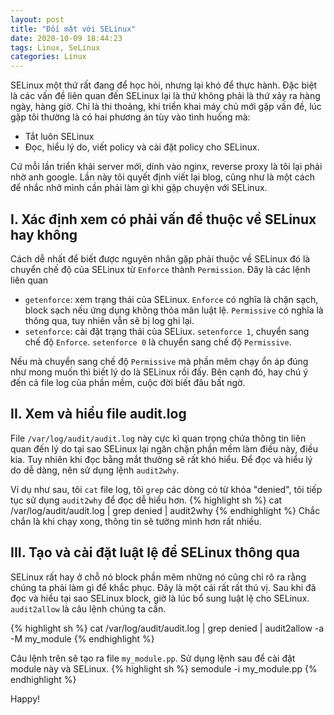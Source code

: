 ```yaml
---
layout: post
title: "Đối mặt với SELinux"
date: 2020-10-09 18:44:23
tags: Linux, SeLinux
categories: Linux
---
```


SELinux một thứ rất đang để học hỏi, nhưng lại khó để thực hành. Đặc biệt là các vấn đề liên quan đến SELinux lại là thứ không phải là thứ xảy ra hàng ngày, hàng giờ.
Chỉ là thi thoảng, khi triển khai máy chủ mới gặp vấn đề, lúc gặp tôi thường là có hai phương án tùy vào tình huống mà:
- Tắt luôn SELinux
- Đọc, hiểu lý do, viết policy và cài đặt policy cho SELinux.

Cứ mỗi lần triển khải server mới, dính vào nginx, reverse proxy là tôi lại phải nhờ anh google. Lần này tôi quyết định viết lại blog, cũng như là một cách để nhắc nhở mình
cần phải làm gì khi gặp chuyện với SELinux.

## I. Xác định xem có phải vấn đề thuộc về SELinux hay không
Cách dễ nhất để biết được nguyên nhân gặp phải thuộc về SELinux đó là chuyển chế độ của SELinux từ `Enforce` thành `Permission`. Đây là các lệnh liên quan
- `getenforce`: xem trạng thái của SELinux. `Enforce` có nghĩa là chặn sạch, block sạch nếu ứng dụng không thỏa mãn luật lệ. `Permissive` có nghĩa là thông qua, tuy nhiên vẫn sẽ bị log ghi lại.
- `setenforce`: cài đặt trạng thái của SELiux. `setenforce 1`, chuyển sang chế độ `Enforce`. `setenforce 0` là chuyển sang chế độ `Permissive`.


Nếu mà chuyển sang chế độ `Permissive` mà phần mêm chạy ổn áp đúng như mong muốn thì biết lý do là SELinux rồi đấy. Bên cạnh đó, hay chú ý đến cả file log của phần mềm, cuộc đời biết đâu bất ngờ.
## II. Xem và hiểu file audit.log
File `/var/log/audit/audit.log` này cực kì quan trọng chứa thông tin liên quan đến lý do tại sao SELinux lại ngăn chặn phần mềm làm điều này, điều kia. Tuy nhiên khi đọc bằng mắt thường sẽ rất khó hiểu.
Để đọc và hiểu lý do dễ dàng, nên sử dụng lệnh `audit2why`.

Ví dụ như sau, tôi `cat` file log, tôi `grep` các dòng có từ khóa "denied", tôi tiếp tục sử dụng `audit2why` để đọc dễ hiểu hơn.
{% highlight sh %}
cat  /var/log/audit/audit.log | grep denied | audit2why
{% endhighlight %}
Chắc chắn là khi chạy xong, thông tin sẽ tường mình hơn rất nhiều.

## III. Tạo và cài đặt luật lệ để SELinux thông qua
SELinux rất hay ở chỗ nó block phần mêm những nó cũng chỉ rõ ra rằng chúng ta phải làm gì để khắc phục. Đây là một cái rất rất thú vị. Sau
khi đã đọc và hiểu tại sao SELinux block, giờ là lúc bổ sung luật lệ cho SELinux. `audit2allow` là câu lệnh chúng ta cần.

{% highlight sh %}
cat  /var/log/audit/audit.log | grep denied | audit2allow -a -M my_module
{% endhighlight %}

Câu lệnh trên sẽ tạo ra file `my_module.pp`. Sử dụng lệnh sau để cài đặt module này và SELinux.
{% highlight sh %}
semodule -i my_module.pp
{% endhighlight %}

Happy!